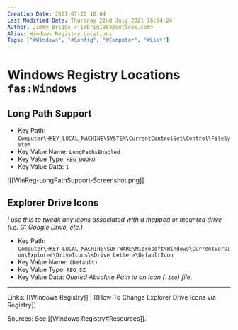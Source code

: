 ```yaml
---
Creation Date: 2021-07-22 16:04
Last Modified Date: Thursday 22nd July 2021 16:04:24
Author: Jimmy Briggs <jimbrig1993@outlook.com>
Alias: Windows Registry Locations
Tags: ["#Windows", "#Config", "#Computer", "#List"]
---
```


# Windows Registry Locations `fas:Windows`

## Long Path Support

- Key Path: `Computer\HKEY_LOCAL_MACHINE\SYSTEM\CurrentControlSet\Control\FileSystem`
- Key Value Name: `LongPathsEnabled`
- Key Value Type: `REG_DWORD`
- Key Value Data: `1`

![[WinReg-LongPathSupport-Screenshot.png]]

## Explorer Drive Icons

*I use this to tweak any icons associated with a mapped or mounted drive (i.e. G: Google Drive, etc.)*

- Key Path: `Computer\HKEY_LOCAL_MACHINE\SOFTWARE\Microsoft\Windows\CurrentVersion\Explorer\DriveIcons\<Drive Letter>\DefaultIcon`
- Key Value Name: `(Default)`
- Key Value Type: `REG_SZ`
- Key Value Data: *Quoted Absolute Path to an Icon (`.ico`) file*.

***

Links: [[Windows Registry]] | [[How To Change Explorer Drive Icons via Registry]]

Sources: See [[Windows Registry#Resources]].


